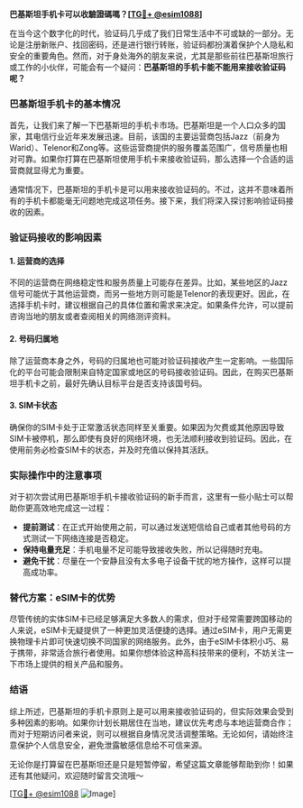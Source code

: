 **巴基斯坦手机卡可以收驗證碼嗎？[[TG💪+ @esim1088](https://t.me/s/esim1088)]**

在当今这个数字化的时代，验证码几乎成了我们日常生活中不可或缺的一部分。无论是注册新账户、找回密码，还是进行银行转账，验证码都扮演着保护个人隐私和安全的重要角色。然而，对于身处海外的朋友来说，尤其是那些前往巴基斯坦旅行或工作的小伙伴，可能会有一个疑问：**巴基斯坦的手机卡能不能用来接收验证码呢？**

### 巴基斯坦手机卡的基本情况

首先，让我们来了解一下巴基斯坦的手机卡市场。巴基斯坦是一个人口众多的国家，其电信行业近年来发展迅速。目前，该国的主要运营商包括Jazz（前身为Warid）、Telenor和Zong等。这些运营商提供的服务覆盖范围广，信号质量也相对可靠。如果你打算在巴基斯坦使用手机卡来接收验证码，那么选择一个合适的运营商就显得尤为重要。

通常情况下，巴基斯坦的手机卡是可以用来接收验证码的。不过，这并不意味着所有的手机卡都能毫无问题地完成这项任务。接下来，我们将深入探讨影响验证码接收的因素。

### 验证码接收的影响因素

#### 1. **运营商的选择**
不同的运营商在网络稳定性和服务质量上可能存在差异。比如，某些地区的Jazz信号可能优于其他运营商，而另一些地方则可能是Telenor的表现更好。因此，在选择手机卡时，建议根据自己的具体位置和需求来决定。如果条件允许，可以提前咨询当地的朋友或者查阅相关的网络测评资料。

#### 2. **号码归属地**
除了运营商本身之外，号码的归属地也可能对验证码接收产生一定影响。一些国际化的平台可能会限制来自特定国家或地区的号码接收验证码。因此，在购买巴基斯坦手机卡之前，最好先确认目标平台是否支持该国号码。

#### 3. **SIM卡状态**
确保你的SIM卡处于正常激活状态同样至关重要。如果因为欠费或其他原因导致SIM卡被停机，那么即使有良好的网络环境，也无法顺利接收到验证码。因此，在使用前务必检查SIM卡的状态，并及时充值以保持其活跃。

### 实际操作中的注意事项

对于初次尝试用巴基斯坦手机卡接收验证码的新手而言，这里有一些小贴士可以帮助你更高效地完成这一过程：

- **提前测试**：在正式开始使用之前，可以通过发送短信给自己或者其他号码的方式测试一下网络连接是否稳定。
- **保持电量充足**：手机电量不足可能导致接收失败，所以记得随时充电。
- **避免干扰**：尽量在一个安静且没有太多电子设备干扰的地方操作，这样可以提高成功率。

### 替代方案：eSIM卡的优势

尽管传统的实体SIM卡已经足够满足大多数人的需求，但对于经常需要跨国移动的人来说，eSIM卡无疑提供了一种更加灵活便捷的选择。通过eSIM卡，用户无需更换物理卡片即可快速切换不同国家的网络服务。此外，由于eSIM卡体积小巧、易于携带，非常适合旅行者使用。如果你想体验这种高科技带来的便利，不妨关注一下市场上提供的相关产品和服务。

### 结语

综上所述，巴基斯坦的手机卡原则上是可以用来接收验证码的，但实际效果会受到多种因素的影响。如果你计划长期居住在当地，建议优先考虑与本地运营商合作；而对于短期访问者来说，则可以根据自身情况灵活调整策略。无论如何，请始终注意保护个人信息安全，避免泄露敏感信息给不可信来源。

无论你是打算留在巴基斯坦还是只是短暂停留，希望这篇文章能够帮助到你！如果还有其他疑问，欢迎随时留言交流哦～ 

[[TG💪+ @esim1088](https://t.me/s/esim1088) ![Image](https://i.postimg.cc/4NQfJmqS/Snipaste-2025-05-13-00-14-12.png)]